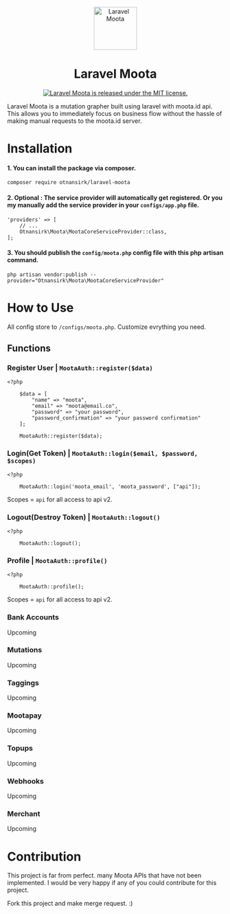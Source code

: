 <p align="center">
  <a href="https://packagist.org/packages/otnansirk/laravel-moota">
    <img alt="Laravel Moota" src="" width="100" />
  </a>
</p>
<h1 align="center">
  Laravel Moota
</h1>

<p align="center">
  <a href="https://github.com/otnansirk/laravel-moota/blob/master/LICENSE">
    <img src="https://img.shields.io/badge/license-MIT-blue.svg" alt="Laravel Moota is released under the MIT license." />
  </a>
</p>


Laravel Moota is a mutation grapher built using laravel with moota.id api. This allows you to immediately focus on business flow without the hassle of making manual requests to the moota.id server.

# Installation

#### 1. You can install the package via composer.
```
composer require otnansirk/laravel-moota
```
#### 2. Optional : The service provider will automatically get registered. Or you my manually add the service provider in your `configs/app.php` file.
```
'providers' => [
    // ...
    Otnansirk\Moota\MootaCoreServiceProvider::class,
];
```
#### 3. You should publish the `config/moota.php` config file with this php artisan command.
```
php artisan vendor:publish --provider="Otnansirk\Moota\MootaCoreServiceProvider"
```

# How to Use
All config store to `/configs/moota.php`. Customize evrything you need.

## Functions

### Register User | `MootaAuth::register($data)`
```
<?php

    $data = [
        "name" => "moota",
        "email" => "moota@email.co",
        "password" => "your password",
        "password_confirmation" => "your password confirmation"
    ];

    MootaAuth::register($data);
```

### Login(Get Token) | `MootaAuth::login($email, $password, $scopes)`
```
<?php

    MootaAuth::login('moota_email', 'moota_password', ["api"]);
```

Scopes = `api` for all access to api v2.

### Logout(Destroy Token) | `MootaAuth::logout()`
```
<?php

    MootaAuth::logout();
```

### Profile | `MootaAuth::profile()`
```
<?php

    MootaAuth::profile();
```

Scopes = `api` for all access to api v2.

### Bank Accounts
 Upcoming

### Mutations
 Upcoming

### Taggings
 Upcoming

### Mootapay
 Upcoming

### Topups
 Upcoming

### Webhooks
 Upcoming

### Merchant
 Upcoming


# Contribution
This project is far from perfect. many Moota APIs that have not been implemented. I would be very happy if any of you could contribute for this project.

Fork this project and make merge request. :)
